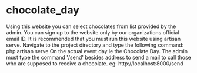 # chocolate_day
Using this website you can select chocolates from list provided by the admin. 
You can sign up to the website only by our organizations official email ID.
It is recommended that you must run this website using artisan serve.
Navigate to the project directory and type the following command:
php artisan serve
On the actual event day ie the Chocolate Day. The admin must type the command '/send' besides address to send a mail to call those who are supposed to receive a chocolate.
eg: http://localhost:8000/send
